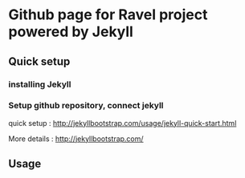 # Github page for Ravel project powered by Jekyll

## Quick setup

### installing Jekyll ###

### Setup github repository, connect jekyll ###

quick setup
: <http://jekyllbootstrap.com/usage/jekyll-quick-start.html>

More details
: <http://jekyllbootstrap.com/>

## Usage

